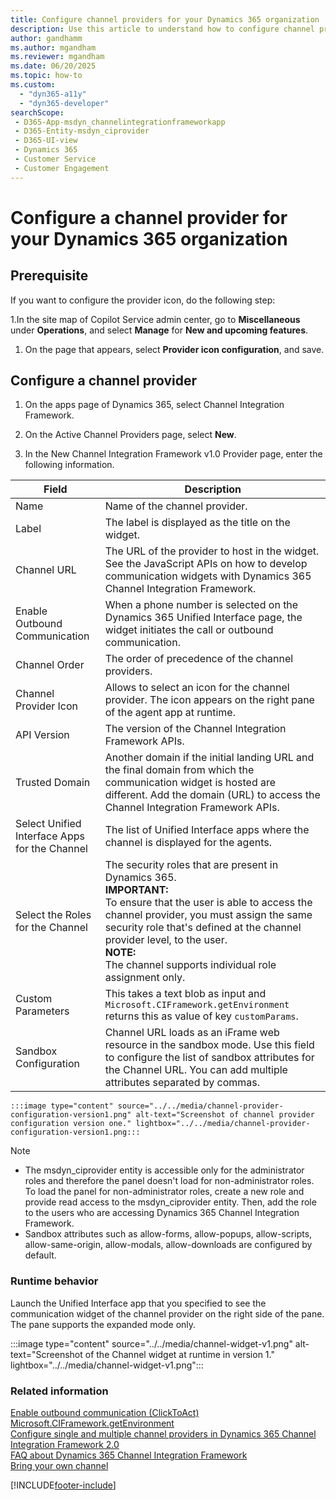 ```yaml
---
title: Configure channel providers for your Dynamics 365 organization 
description: Use this article to understand how to configure channel providers in Dynamics 365 Channel Integration Framework 1.0.
author: gandhamm
ms.author: mgandham
ms.reviewer: mgandham
ms.date: 06/20/2025
ms.topic: how-to
ms.custom: 
  - "dyn365-a11y"
  - "dyn365-developer"
searchScope: 
 - D365-App-msdyn_channelintegrationframeworkapp 
 - D365-Entity-msdyn_ciprovider
 - D365-UI-view
 - Dynamics 365 
 - Customer Service 
 - Customer Engagement
---
```


# Configure a channel provider for your Dynamics 365 organization

## Prerequisite

If you want to configure the provider icon, do the following step:

1.In the site map of Copilot Service admin center, go to **Miscellaneous** under **Operations**, and select **Manage** for **New and upcoming features**.
1. On the page that appears, select **Provider icon configuration**, and save.

## Configure a channel provider

1. On the apps page of Dynamics 365, select Channel Integration Framework.

1. On the Active Channel Providers page, select **New**.

1. In the New Channel Integration Framework v1.0 Provider page, enter the following information.

  | Field | Description |
  |-------|-------|
  |Name|Name of the channel provider.|
  |Label|The label is displayed as the title on the widget.|
  |Channel URL|The URL of the provider to host in the widget. See the JavaScript APIs on how to develop communication widgets with Dynamics 365 Channel Integration Framework.|
  |Enable Outbound Communication|When a phone number is selected on the Dynamics 365 Unified Interface page, the widget initiates the call or outbound communication.|
  |Channel Order|The order of precedence of the channel providers.|
  |Channel Provider Icon| Allows to select an icon for the channel provider. The icon appears on the right pane of the agent app at runtime.| 
  |API Version|The version of the Channel Integration Framework APIs.|
  |Trusted Domain| Another domain if the initial landing URL and the final domain from which the communication widget is hosted are different. Add the domain (URL) to access the Channel Integration Framework APIs. |
  |Select Unified Interface Apps for the Channel| The list of Unified Interface apps where the channel is displayed for the agents. |
  |Select the Roles for the Channel|The security roles that are present in Dynamics 365.<br>**IMPORTANT:** <br> To ensure that the user is able to access the channel provider, you must assign the same security role that's defined at the channel provider level, to the user.<br>**NOTE:** <br>  The channel supports individual role assignment only.|
  |Custom Parameters|This takes a text blob as input and `Microsoft.CIFramework.getEnvironment` returns this as value of key `customParams`.|
  |Sandbox Configuration| Channel URL loads as an iFrame web resource in the sandbox mode. Use this field to configure the list of sandbox attributes for the Channel URL. You can add multiple attributes separated by commas.|
  
    :::image type="content" source="../../media/channel-provider-configuration-version1.png" alt-text="Screenshot of channel provider configuration version one." lightbox="../../media/channel-provider-configuration-version1.png:::  

  > [!NOTE]
  >
  > - The msdyn_ciprovider entity is accessible only for the administrator roles and therefore the panel doesn't load for non-administrator roles. To load the panel for non-administrator roles, create a new role and provide read access to the msdyn_ciprovider entity. Then, add the role to the users who are accessing Dynamics 365 Channel Integration Framework.
  > - Sandbox attributes such as allow-forms, allow-popups, allow-scripts, allow-same-origin, allow-modals, allow-downloads are configured by default.

### Runtime behavior

Launch the Unified Interface app that you specified to see the communication widget of the channel provider on the right side of the pane. The pane supports the expanded mode only.

:::image type="content" source="../../media/channel-widget-v1.png" alt-text="Screenshot of the Channel widget at runtime in version 1." lightbox="../../media/channel-widget-v1.png":::


### Related information

[Enable outbound communication (ClickToAct)](enable-outbound-communication-clicktoact.md)  
[Microsoft.CIFramework.getEnvironment](../develop/reference/microsoft-ciframework/getEnvironment.md)  
[Configure single and multiple channel providers in Dynamics 365 Channel Integration Framework 2.0](../../v2/administer/configure-channel-provider-app-profile-manager.md)  
[FAQ about Dynamics 365 Channel Integration Framework](../../faq-channel-integration-framework.md)  
[Bring your own channel](../../../customer-service/develop/bring-your-own-channel.md)  


[!INCLUDE[footer-include](../../../includes/footer-banner.md)]
